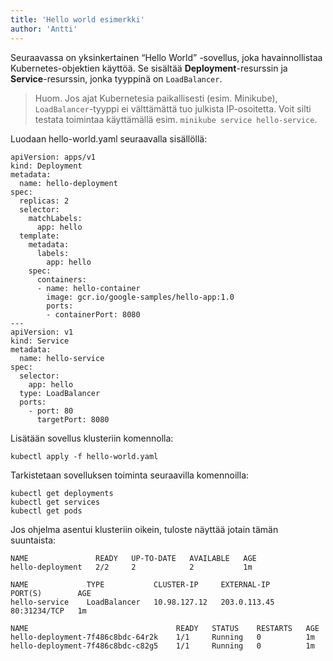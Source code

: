 ```yaml
---
title: 'Hello world esimerkki'
author: 'Antti'
---
```


Seuraavassa on yksinkertainen “Hello World” -sovellus, joka havainnollistaa Kubernetes-objektien käyttöä. Se sisältää **Deployment**-resurssin ja **Service**-resurssin, jonka tyyppinä on `LoadBalancer`.

> Huom. Jos ajat Kubernetesia paikallisesti (esim. Minikube), `LoadBalancer`-tyyppi ei välttämättä tuo julkista IP-osoitetta. Voit silti testata toimintaa käyttämällä esim. `minikube service hello-service`.

Luodaan hello-world.yaml seuraavalla sisällöllä:


```
apiVersion: apps/v1
kind: Deployment
metadata:
  name: hello-deployment
spec:
  replicas: 2
  selector:
    matchLabels:
      app: hello
  template:
    metadata:
      labels:
        app: hello
    spec:
      containers:
      - name: hello-container
        image: gcr.io/google-samples/hello-app:1.0
        ports:
        - containerPort: 8080
---
apiVersion: v1
kind: Service
metadata:
  name: hello-service
spec:
  selector:
    app: hello
  type: LoadBalancer
  ports:
    - port: 80
      targetPort: 8080
```


Lisätään sovellus klusteriin komennolla:
```
kubectl apply -f hello-world.yaml
```

Tarkistetaan sovelluksen toiminta seuraavilla komennoilla:

```
kubectl get deployments
kubectl get services
kubectl get pods
```

Jos ohjelma asentui klusteriin oikein, tuloste näyttää jotain tämän suuntaista:

```
NAME               READY   UP-TO-DATE   AVAILABLE   AGE
hello-deployment   2/2     2            2           1m

NAME             TYPE           CLUSTER-IP     EXTERNAL-IP       PORT(S)        AGE
hello-service    LoadBalancer   10.98.127.12   203.0.113.45       80:31234/TCP   1m

NAME                                 READY   STATUS    RESTARTS   AGE
hello-deployment-7f486c8bdc-64r2k    1/1     Running   0          1m
hello-deployment-7f486c8bdc-c82g5    1/1     Running   0          1m
```